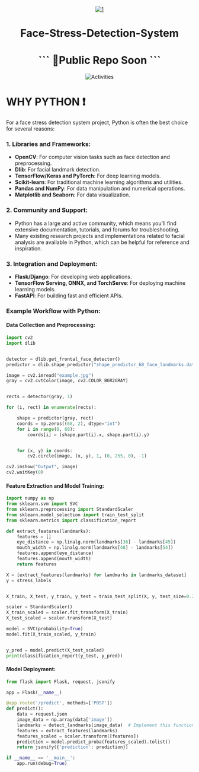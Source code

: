 <div align="center">
<a href="https://ibb.co/PtsGLCP"><img src="https://i.ibb.co/pn6j7XM/1.png" alt="1" border="0"></a>

# Face-Stress-Detection-System
<h1>```    📂Public Repo Soon     ```</h1>

![Activities](https://repobeats.axiom.co/api/embed/36c848d186683e57314ced1d533844bdec377342.svg "Repobeats analytics image")

</div>

# WHY PYTHON ❗
For a face stress detection system project, Python is often the best choice for several reasons:

### 1. Libraries and Frameworks:
- **OpenCV**: For computer vision tasks such as face detection and preprocessing.
- **Dlib**: For facial landmark detection.
- **TensorFlow/Keras and PyTorch**: For deep learning models.
- **Scikit-learn**: For traditional machine learning algorithms and utilities.
- **Pandas and NumPy**: For data manipulation and numerical operations.
- **Matplotlib and Seaborn**: For data visualization.

### 2. Community and Support:
- Python has a large and active community, which means you'll find extensive documentation, tutorials, and forums for troubleshooting.
- Many existing research projects and implementations related to facial analysis are available in Python, which can be helpful for reference and inspiration.

### 3. Integration and Deployment:
- **Flask/Django**: For developing web applications.
- **TensorFlow Serving, ONNX, and TorchServe**: For deploying machine learning models.
- **FastAPI**: For building fast and efficient APIs.

### Example Workflow with Python:

#### Data Collection and Preprocessing:
```python
import cv2
import dlib


detector = dlib.get_frontal_face_detector()
predictor = dlib.shape_predictor("shape_predictor_68_face_landmarks.dat")

image = cv2.imread("example.jpg")
gray = cv2.cvtColor(image, cv2.COLOR_BGR2GRAY)


rects = detector(gray, 1)

for (i, rect) in enumerate(rects):

    shape = predictor(gray, rect)
    coords = np.zeros((68, 2), dtype="int")
    for i in range(0, 68):
        coords[i] = (shape.part(i).x, shape.part(i).y)


    for (x, y) in coords:
        cv2.circle(image, (x, y), 1, (0, 255, 0), -1)

cv2.imshow("Output", image)
cv2.waitKey(0)
```

#### Feature Extraction and Model Training:
```python
import numpy as np
from sklearn.svm import SVC
from sklearn.preprocessing import StandardScaler
from sklearn.model_selection import train_test_split
from sklearn.metrics import classification_report

def extract_features(landmarks):
    features = []
    eye_distance = np.linalg.norm(landmarks[36] - landmarks[45])
    mouth_width = np.linalg.norm(landmarks[48] - landmarks[54])
    features.append(eye_distance)
    features.append(mouth_width)
    return features

X = [extract_features(landmarks) for landmarks in landmarks_dataset]
y = stress_labels


X_train, X_test, y_train, y_test = train_test_split(X, y, test_size=0.2, random_state=42)

scaler = StandardScaler()
X_train_scaled = scaler.fit_transform(X_train)
X_test_scaled = scaler.transform(X_test)

model = SVC(probability=True)
model.fit(X_train_scaled, y_train)


y_pred = model.predict(X_test_scaled)
print(classification_report(y_test, y_pred))
```

#### Model Deployment:
```python
from flask import Flask, request, jsonify

app = Flask(__name__)

@app.route('/predict', methods=['POST'])
def predict():
    data = request.json
    image_data = np.array(data['image'])
    landmarks = detect_landmarks(image_data)  # Implement this function based on your detector
    features = extract_features(landmarks)
    features_scaled = scaler.transform([features])
    prediction = model.predict_proba(features_scaled).tolist()
    return jsonify({'prediction': prediction})

if __name__ == '__main__':
    app.run(debug=True)
```
